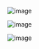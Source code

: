 ![image](https://github.com/Malakbadawyy/CV/assets/99038096/e099dfbe-9a4a-4a1b-ab0d-c45757ae26da)

![image](https://github.com/Malakbadawyy/CV/assets/99038096/bdfda73f-5f0f-4255-b00d-830571ecab94)

![image](https://github.com/Malakbadawyy/CV/assets/99038096/2335bf83-9437-4b19-bfd6-7fed807ad134)

